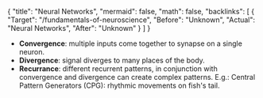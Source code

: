 {
	"title": "Neural Networks",
	"mermaid": false,
	"math": false,
	"backlinks": [
		{
			"Target": "/fundamentals-of-neuroscience",
			"Before": "Unknown",
			"Actual": "Neural Networks",
			"After": "Unknown"
		}
	]
}

- **Convergence**: multiple inputs come together to synapse on a single neuron.
- **Divergence**: signal diverges to many places of the body.
- **Recurrance**: different recurrent patterns, in conjunction with convergence and divergence can create complex patterns. E.g.: Central Pattern Generators (CPG): rhythmic movements on fish's tail.